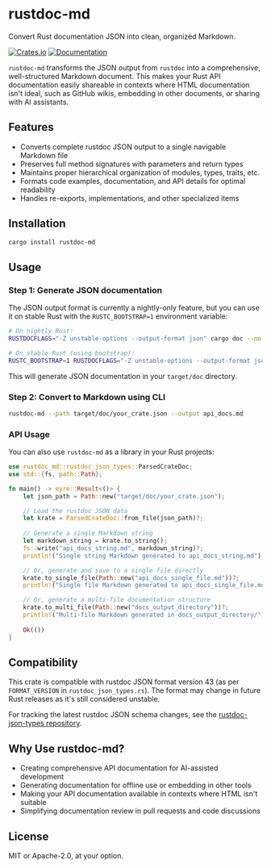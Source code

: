 # rustdoc-md

Convert Rust documentation JSON into clean, organized Markdown.

[![Crates.io](https://img.shields.io/crates/v/rustdoc-md.svg)](https://crates.io/crates/rustdoc-md)
[![Documentation](https://docs.rs/rustdoc-md/badge.svg)](https://docs.rs/rustdoc-md)

`rustdoc-md` transforms the JSON output from `rustdoc` into a comprehensive, well-structured Markdown document. This makes your Rust API documentation easily shareable in contexts where HTML documentation isn't ideal, such as GitHub wikis, embedding in other documents, or sharing with AI assistants.

## Features

- Converts complete rustdoc JSON output to a single navigable Markdown file
- Preserves full method signatures with parameters and return types
- Maintains proper hierarchical organization of modules, types, traits, etc.
- Formats code examples, documentation, and API details for optimal readability
- Handles re-exports, implementations, and other specialized items

## Installation

```bash
cargo install rustdoc-md
```

## Usage

### Step 1: Generate JSON documentation

The JSON output format is currently a nightly-only feature, but you can use it on stable Rust with the `RUSTC_BOOTSTRAP=1` environment variable:

```bash
# On nightly Rust:
RUSTDOCFLAGS="-Z unstable-options --output-format json" cargo doc --no-deps

# On stable Rust (using bootstrap):
RUSTC_BOOTSTRAP=1 RUSTDOCFLAGS="-Z unstable-options --output-format json" cargo doc --no-deps
```

This will generate JSON documentation in your `target/doc` directory.

### Step 2: Convert to Markdown using CLI

```bash
rustdoc-md --path target/doc/your_crate.json --output api_docs.md
```

### API Usage

You can also use `rustdoc-md` as a library in your Rust projects:

```rust
use rustdoc_md::rustdoc_json_types::ParsedCrateDoc;
use std::{fs, path::Path};

fn main() -> eyre::Result<()> {
    let json_path = Path::new("target/doc/your_crate.json");

    // Load the rustdoc JSON data
    let krate = ParsedCrateDoc::from_file(json_path)?;
    
    // Generate a single Markdown string
    let markdown_string = krate.to_string();
    fs::write("api_docs_string.md", markdown_string)?;
    println!("Single string Markdown generated to api_docs_string.md");

    // Or, generate and save to a single file directly
    krate.to_single_file(Path::new("api_docs_single_file.md"))?;
    println!("Single file Markdown generated to api_docs_single_file.md");

    // Or, generate a multi-file documentation structure
    krate.to_multi_file(Path::new("docs_output_directory"))?;
    println!("Multi-file Markdown generated in docs_output_directory/");
    
    Ok(())
}
```

## Compatibility

This crate is compatible with rustdoc JSON format version 43 (as per `FORMAT_VERSION` in `rustdoc_json_types.rs`). The format may change in future Rust releases as it's still considered unstable.

For tracking the latest rustdoc JSON schema changes, see the [rustdoc-json-types repository](https://github.com/rust-lang/rust/blob/master/src/rustdoc-json-types/lib.rs).

## Why Use rustdoc-md?

- Creating comprehensive API documentation for AI-assisted development
- Generating documentation for offline use or embedding in other tools
- Making your API documentation available in contexts where HTML isn't suitable
- Simplifying documentation review in pull requests and code discussions

## License

MIT or Apache-2.0, at your option.
